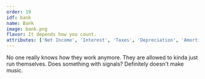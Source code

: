 ```yaml
---
order: 19
idf: bank
name: Bank
image: bank.png
flavor: It depends how you count.
attributes: ['Net Income', 'Interest', 'Taxes', 'Depreciation', 'Amortization']
---
```

No one really knows how they work anymore. They are allowed to kinda just run themselves. Does something with signals? Definitely doesn't make music.